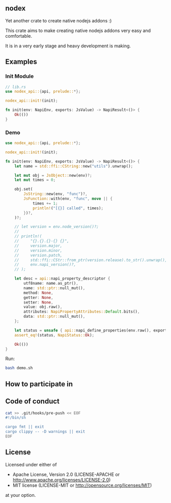 ## nodex

Yet another crate to create native nodejs addons :)

This crate aims to make creating native nodejs addons very easy and comfortable.

It is in a very early stage and heavy development is making.

## Examples

### Init Module

```rust
// lib.rs
use nodex_api::{api, prelude::*};

nodex_api::init!(init);

fn init(env: NapiEnv, exports: JsValue) -> NapiResult<()> {
    Ok(())
}
```

### Demo

```rust
use nodex_api::{api, prelude::*};

nodex_api::init!(init);

fn init(env: NapiEnv, exports: JsValue) -> NapiResult<()> {
    let name = std::ffi::CString::new("utils").unwrap();

    let mut obj = JsObject::new(env)?;
    let mut times = 0;

    obj.set(
        JsString::new(env, "func")?,
        JsFunction::with(env, "func", move || {
            times += 1;
            println!("[{}] called", times);
        })?,
    )?;

    // let version = env.node_version()?;
    //
    // println!(
    //     "{}.{}.{}-{} {}",
    //     version.major,
    //     version.minor,
    //     version.patch,
    //     std::ffi::CStr::from_ptr(version.release).to_str().unwrap(),
    //     env.napi_version()?,
    // );

    let desc = api::napi_property_descriptor {
        utf8name: name.as_ptr(),
        name: std::ptr::null_mut(),
        method: None,
        getter: None,
        setter: None,
        value: obj.raw(),
        attributes: NapiPropertyAttributes::Default.bits(),
        data: std::ptr::null_mut(),
    };

    let status = unsafe { api::napi_define_properties(env.raw(), exports.raw(), 1, &desc) };
    assert_eq!(status, NapiStatus::Ok);

    Ok(())
}
```

Run:

```bash
bash demo.sh
```

## How to participate in

## Code of conduct

```bash
cat >> .git/hooks/pre-push << EOF
#!/bin/sh

cargo fmt || exit
cargo clippy -- -D warnings || exit
EOF
```

## License

Licensed under either of

- Apache License, Version 2.0 (LICENSE-APACHE or http://www.apache.org/licenses/LICENSE-2.0)
- MIT license (LICENSE-MIT or http://opensource.org/licenses/MIT)

at your option.
